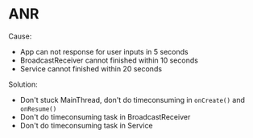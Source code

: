 # ANR

Cause:
- App can not response for user inputs in 5 seconds
- BroadcastReceiver cannot finished within 10 seconds
- Service cannot finished within 20 seconds

Solution:
- Don't stuck MainThread, don't do timeconsuming in `onCreate()` and `onResume()`
- Don't do timeconsuming task in BroadcastReceiver
- Don't do timeconsuming task in Service